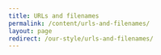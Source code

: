 ```yaml
---
title: URLs and filenames
permalink: /content/urls-and-filenames/
layout: page
redirect: /our-style/urls-and-filenames/
---
```

